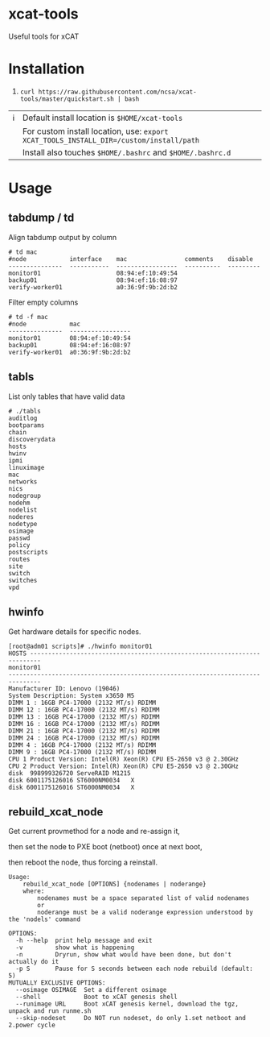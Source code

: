 # xcat-tools
Useful tools for xCAT

# Installation
1. `curl https://raw.githubusercontent.com/ncsa/xcat-tools/master/quickstart.sh | bash`

|||
| --- | --- |
| :information_source: | Default install location is `$HOME/xcat-tools` |
|| For custom install location, use: `export XCAT_TOOLS_INSTALL_DIR=/custom/install/path` |
|| Install also touches `$HOME/.bashrc` and `$HOME/.bashrc.d` |

# Usage
## tabdump / td
Align tabdump output by column
```
# td mac
#node            interface    mac                comments    disable
---------------  -----------  -----------------  ----------  ---------
monitor01                     08:94:ef:10:49:54
backup01                      08:94:ef:16:08:97
verify-worker01               a0:36:9f:9b:2d:b2
```
Filter empty columns
```
# td -f mac
#node            mac
---------------  -----------------
monitor01        08:94:ef:10:49:54
backup01         08:94:ef:16:08:97
verify-worker01  a0:36:9f:9b:2d:b2
```

## tabls
List only tables that have valid data
```
# ./tabls
auditlog
bootparams
chain
discoverydata
hosts
hwinv
ipmi
linuximage
mac
networks
nics
nodegroup
nodehm
nodelist
noderes
nodetype
osimage
passwd
policy
postscripts
routes
site
switch
switches
vpd
```

## hwinfo
Get hardware details for specific nodes.
```
[root@adm01 scripts]# ./hwinfo monitor01
HOSTS -------------------------------------------------------------------------
monitor01
-------------------------------------------------------------------------------
Manufacturer ID: Lenovo (19046)
System Description: System x3650 M5
DIMM 1 : 16GB PC4-17000 (2132 MT/s) RDIMM
DIMM 12 : 16GB PC4-17000 (2132 MT/s) RDIMM
DIMM 13 : 16GB PC4-17000 (2132 MT/s) RDIMM
DIMM 16 : 16GB PC4-17000 (2132 MT/s) RDIMM
DIMM 21 : 16GB PC4-17000 (2132 MT/s) RDIMM
DIMM 24 : 16GB PC4-17000 (2132 MT/s) RDIMM
DIMM 4 : 16GB PC4-17000 (2132 MT/s) RDIMM
DIMM 9 : 16GB PC4-17000 (2132 MT/s) RDIMM
CPU 1 Product Version: Intel(R) Xeon(R) CPU E5-2650 v3 @ 2.30GHz
CPU 2 Product Version: Intel(R) Xeon(R) CPU E5-2650 v3 @ 2.30GHz
disk  998999326720 ServeRAID M1215
disk 6001175126016 ST6000NM0034   X
disk 6001175126016 ST6000NM0034   X

```


## rebuild_xcat_node
Get current provmethod for a node and re-assign it,

then set the node to PXE boot (netboot) once at next boot,

then reboot the node, thus forcing a reinstall.
```
Usage:
    rebuild_xcat_node [OPTIONS] {nodenames | noderange}
    where:
        nodenames must be a space separated list of valid nodenames
        or
        noderange must be a valid noderange expression understood by the 'nodels' command

OPTIONS:
  -h --help  print help message and exit
  -v         show what is happening
  -n         Dryrun, show what would have been done, but don't actually do it
  -p S       Pause for S seconds between each node rebuild (default: 5)
MUTUALLY EXCLUSIVE OPTIONS:
  --osimage OSIMAGE  Set a different osimage
  --shell            Boot to xCAT genesis shell
  --runimage URL     Boot xCAT genesis kernel, download the tgz, unpack and run runme.sh
  --skip-nodeset     Do NOT run nodeset, do only 1.set netboot and 2.power cycle

```
